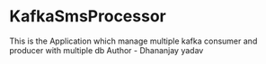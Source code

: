 # KafkaSmsProcessor
This is the Application which manage multiple kafka consumer and producer with multiple db 
Author - Dhananjay yadav
